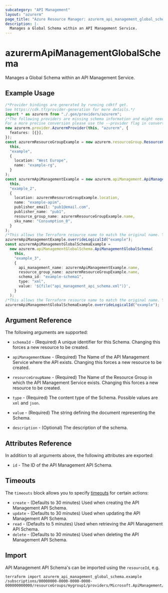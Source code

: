 ```yaml
---
subcategory: "API Management"
layout: "azurerm"
page_title: "Azure Resource Manager: azurerm_api_management_global_schema"
description: |-
  Manages a Global Schema within an API Management Service.
---
```


# azurermApiManagementGlobalSchema

Manages a Global Schema within an API Management Service.

## Example Usage

```typescript
/*Provider bindings are generated by running cdktf get.
See https://cdk.tf/provider-generation for more details.*/
import * as azurerm from "./.gen/providers/azurerm";
/*The following providers are missing schema information and might need manual adjustments to synthesize correctly: azurerm.
For a more precise conversion please use the --provider flag in convert.*/
new azurerm.provider.AzurermProvider(this, "azurerm", {
  features: [{}],
});
const azurermResourceGroupExample = new azurerm.resourceGroup.ResourceGroup(
  this,
  "example",
  {
    location: "West Europe",
    name: "example-rg",
  }
);
const azurermApiManagementExample = new azurerm.apiManagement.ApiManagement(
  this,
  "example_2",
  {
    location: azurermResourceGroupExample.location,
    name: "example-apim",
    publisher_email: "pub1@email.com",
    publisher_name: "pub1",
    resource_group_name: azurermResourceGroupExample.name,
    sku_name: "Consumption_0",
  }
);
/*This allows the Terraform resource name to match the original name. You can remove the call if you don't need them to match.*/
azurermApiManagementExample.overrideLogicalId("example");
const azurermApiManagementGlobalSchemaExample =
  new azurerm.apiManagementGlobalSchema.ApiManagementGlobalSchema(
    this,
    "example_3",
    {
      api_management_name: azurermApiManagementExample.name,
      resource_group_name: azurermResourceGroupExample.name,
      schema_id: "example-schema1",
      type: "xml",
      value: '${file("api_management_api_schema.xml")}',
    }
  );
/*This allows the Terraform resource name to match the original name. You can remove the call if you don't need them to match.*/
azurermApiManagementGlobalSchemaExample.overrideLogicalId("example");

```

## Argument Reference

The following arguments are supported:

*   `schemaId` - (Required) A unique identifier for this Schema. Changing this forces a new resource to be created.

*   `apiManagementName` - (Required) The Name of the API Management Service where the API exists. Changing this forces a new resource to be created.

*   `resourceGroupName` - (Required) The Name of the Resource Group in which the API Management Service exists. Changing this forces a new resource to be created.

*   `type` - (Required) The content type of the Schema. Possible values are `xml` and `json`.

*   `value` - (Required) The string defining the document representing the Schema.

*   `description` - (Optional) The description of the schema.

## Attributes Reference

In addition to all arguments above, the following attributes are exported:

* `id` - The ID of the API Management API Schema.

## Timeouts

The `timeouts` block allows you to
specify [timeouts](https://www.terraform.io/language/resources/syntax#operation-timeouts) for certain actions:

* `create` - (Defaults to 30 minutes) Used when creating the API Management API Schema.
* `update` - (Defaults to 30 minutes) Used when updating the API Management API Schema.
* `read` - (Defaults to 5 minutes) Used when retrieving the API Management API Schema.
* `delete` - (Defaults to 30 minutes) Used when deleting the API Management API Schema.

## Import

API Management API Schema's can be imported using the `resourceId`, e.g.

```console
terraform import azurerm_api_management_global_schema.example /subscriptions/00000000-0000-0000-0000-000000000000/resourceGroups/mygroup1/providers/Microsoft.ApiManagement/service/instance1/schemas/schema1
```
